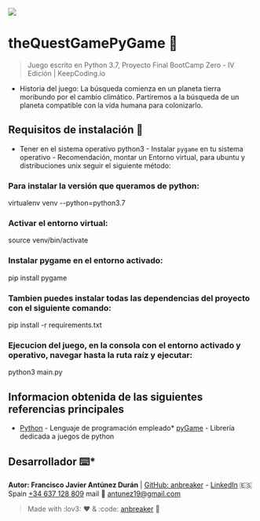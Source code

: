 ![](https://keepcoding.io/es/wp-content/uploads/sites/4/2018/02/KeepCoding-Logo-820x400.png)

# theQuestGamePyGame 🚀

> Juego escrito en Python 3.7, Proyecto Final BootCamp Zero - IV Edición | KeepCoding.io

-   Historia del juego: La búsqueda comienza en un planeta tierra moribundo por el cambio climático. Partiremos a la búsqueda de un planeta compatible con la vida humana para colonizarlo.

## Requisitos de instalación 🔧

-   Tener en el sistema operativo python3 - Instalar `pygame` en tu sistema operativo - Recomendación, montar un Entorno virtual, para ubuntu y distribuciones unix seguir el siguiente método:

### Para instalar la versión que queramos de python:

virtualenv venv --python=python3.7

### Activar el entorno virtual:

source venv/bin/activate

### Instalar pygame en el entorno activado:

pip install pygame

### Tambien puedes instalar todas las dependencias del proyecto con el siguiente comando:

pip install -r requirements.txt

### Ejecucion del juego, en la consola con el entorno activado y operativo, navegar hasta la ruta raíz y ejecutar:

python3 main.py

## Informacion obtenida de las siguientes referencias principales

-   [Python](https://www.python.org/) - Lenguaje de programación empleado\* [pyGame](https://www.pygame.org/docs/) - Librería dedicada a juegos de python

## Desarrollador ⌨️\*

**Autor: Francisco Javier Antúnez Durán** | [GitHub: anbreaker](https://github.com/anbreaker) - [LinkedIn](https://www.linkedin.com/in/francisco-javier-ant%C3%BAnez-dur%C3%A1n-67319a6a/)
:es: Spain [+34 637 128 809](tel:+34637128809) mail 📧 antunez19@gmail.com

> Made with :lov3: ❤️ & :code: [anbreaker](https://github.com/anbreaker) 🚀
